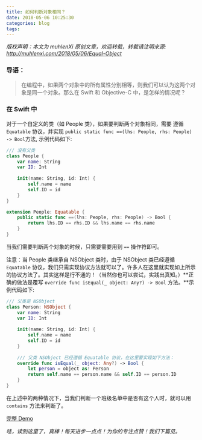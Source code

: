 ```yaml
---
title: 如何判断对象相同？
date: 2018-05-06 10:25:30
categories: blog
tags: 
---
```


 *版权声明：本文为 muhlenXi 原创文章，欢迎转载，转载请注明来源: <http://muhlenxi.com/2018/05/06/Equal-Object>*

### 导语：

> 在编程中，如果两个对象中的所有属性分别相等，则我们可以认为这两个对象是同一个对象。那么在 Swift 和 Objective-C 中，是怎样的情况呢？

<!-- more -->

### 在 Swift 中

对于一个自定义的类（如 People 类），如果要判断两个对象相同，需要 遵循  `Equatable` 协议，并实现  `public static func ==(lhs: People, rhs: People) -> Bool`方法, 示例代码如下:

```swift
/// 没有父类
class People {
    var name: String
    var ID: Int
    
    init(name: String, id: Int) {
        self.name = name
        self.ID = id
    }
}

extension People: Equatable {
    public static func ==(lhs: People, rhs: People) -> Bool {
        return lhs.ID == rhs.ID && lhs.name == rhs.name
    }
}
```

当我们需要判断两个对象的时候，只需要需要用到  `==` 操作符即可。

注意：当 People 类继承自 NSObject 类时，由于 NSObject 类已经遵循 `Equatable` 协议，我们只需实现协议方法就可以了。许多人在这里就实现如上所示的协议方法了。其实这样是行不通的！（当然你也可以尝试，实践出真知。）**正确的做法是覆写 `override func isEqual(_ object: Any?) -> Bool` 方法。**示例代码如下:

```swift
/// 父类是 NSObject
class Person: NSObject {
    var name: String
    var ID: Int
    
    init(name: String, id: Int) {
        self.name = name
        self.ID = id
    }
    
    /// 父类 NSObject 已经遵循 Equatable 协议，在这里要实现如下方法：
    override func isEqual(_ object: Any?) -> Bool {
        let person = object as! Person
        return self.name == person.name && self.ID == person.ID
    }
}
```

在上述中的两种情况下，当我们判断一个班级名单中是否有这个人时，就可以用 `contains` 方法来判断了。

[完整 Demo](https://github.com/muhlenXi-Team/EqualObject)

*哇，读到这里了，真棒！每天进步一点点！为你的专注点赞！我们下篇见。*

